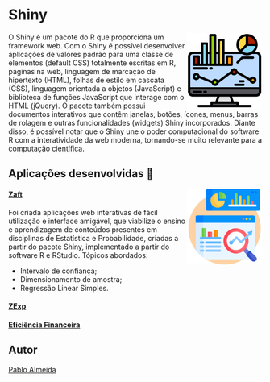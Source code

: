 # Shiny
<img src="monitor.png" min-width="150px" max-width="150" width="150px" align="right" alt="Computador">
<p align="left">
O Shiny é um pacote do R que proporciona um framework web. Com o Shiny é possível desenvolver aplicações de valores padrão
para uma classe de elementos (default CSS) totalmente escritas em R, páginas na web, linguagem de marcação de hipertexto (HTML), folhas de estilo em cascata (CSS), linguagem orientada a objetos (JavaScript) e biblioteca de funções JavaScript que interage
com o HTML (jQuery). O pacote também possui documentos interativos que contêm janelas, botões, ícones, menus, barras de rolagem e outras funcionalidades (widgets) Shiny incorporados. Diante disso, é possível notar que o Shiny une
o poder computacional do software R com a interatividade da web moderna, tornando-se muito relevante para a computação científica.
</p>

## Aplicações desenvolvidas 🚀  
<img src="data-analysis.png" min-width="150px" max-width="150" width="150px" align="right" alt="Computador">

#### <a href="https://pablofsalmeida.shinyapps.io/Zaft/" target="blank">Zaft</a> <br>

Foi criada aplicações web interativas de fácil utilização e interface amigável, que viabilize o ensino e aprendizagem de conteúdos presentes em disciplinas de Estatística e Probabilidade, criadas a partir do pacote Shiny, implementado a partir do software R e RStudio. Tópicos abordados: 
<ul>
  <li>Intervalo de confiança;</li>
  <li>Dimensionamento de amostra;</li>
  <li>Regressão Linear Simples.</li>
</ul>

#### <a href="https://pablofsalmeida.shinyapps.io/ZExp/" target="blank">ZExp</a><br>

#### <a href="https://pablofsalmeida.shinyapps.io/EficienciaFinanceira/" target="blank">Eficiência Financeira </a><br>

## Autor  
[Pablo Almeida](https://github.com/pablofsalmeida)
